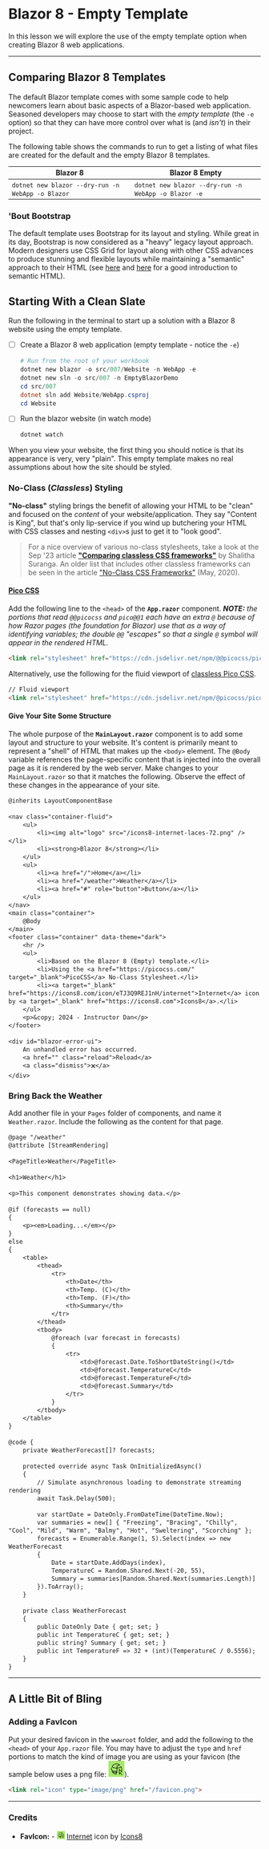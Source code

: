 # Blazor 8 - Empty Template

In this lesson we will explore the use of the empty template option when creating Blazor 8 web applications.

----

## Comparing Blazor 8 Templates

The default Blazor template comes with some sample code to help newcomers learn about basic aspects of a Blazor-based web application. Seasoned developers may choose to start with the *empty template* (the `-e` option) so that they can have more control over what is (and *isn't*) in their project.

The following table shows the commands to run to get a listing of what files are created for the default and the empty Blazor 8 templates.

| Blazor 8 | Blazor 8 Empty |
|---|---|
| `dotnet new blazor --dry-run -n WebApp -o Blazor` | `dotnet new blazor --dry-run -n WebApp -o Blazor -e` |

### 'Bout Bootstrap

The default template uses Bootstrap for its layout and styling. While great in its day, Bootstrap is now considered as a "heavy" legacy layout approach. Modern designers use CSS Grid for layout along with other CSS advances to produce stunning and flexible layouts while maintaining a "semantic" approach to their HTML (see [here](https://web.dev/learn/html/semantic-html/) and [here](https://www.semrush.com/blog/semantic-html5-guide/) for a good introduction to semantic HTML).

## Starting With a Clean Slate

Run the following in the terminal to start up a solution with a Blazor 8 website using the empty template.

- [ ] Create a Blazor 8 web application (empty template - notice the `-e`)

    ```powershell
    # Run from the root of your workbook
    dotnet new blazor -o src/007/Website -n WebApp -e
    dotnet new sln -o src/007 -n EmptyBlazorDemo
    cd src/007
    dotnet sln add Website/WebApp.csproj
    cd Website
    ```

- [ ] Run the blazor website (in watch mode)

    ```powershell
    dotnet watch
    ```

When you view your website, the first thing you should notice is that its appearance is very, very "plain". This empty template makes no real assumptions about how the site should be styled.

### No-Class (*Classless*) Styling

**"No-class"** styling brings the benefit of allowing your HTML to be "clean" and focused on the *content* of your website/application. They say "Content is King", but that's only lip-service if you wind up butchering your HTML with CSS classes and nesting `<div>`s just to get it to "look good".

> For a nice overview of various no-class stylesheets, take a look at the Sep '23 article [**"Comparing classless CSS frameworks"**](https://blog.logrocket.com/comparing-classless-css-frameworks/) by Shalitha Suranga. An older list that includes other classless frameworks can be seen in the article ["No-Class CSS Frameworks"](https://css-tricks.com/no-class-css-frameworks/) (May, 2020).

#### [Pico CSS](https://picocss.com/)

Add the following line to the `<head>` of the **`App.razor`** component. ***NOTE:** the portions that read `@@picocss` and `pico@@1` each have an extra `@` because of how Razor pages (the foundation for Blazor) use that as a way of identifying variables; the double `@@` "escapes" so that a single `@` symbol will appear in the rendered HTML.*

```html
<link rel="stylesheet" href="https://cdn.jsdelivr.net/npm/@@picocss/pico@@1/css/pico.min.css">
``` 

Alternatively, use the following for the fluid viewport of [classless Pico CSS](https://picocss.com/docs/classless.html).

```html
// Fluid viewport
<link rel="stylesheet" href="https://cdn.jsdelivr.net/npm/@picocss/pico@1/css/pico.fluid.classless.min.css">
```

#### Give Your Site Some Structure

The whole purpose of the **`MainLayout.razor`** component is to add some layout and structure to your website. It's content is primarily meant to represent a "shell" of HTML that makes up the `<body>` element. The `@Body` variable references the page-specific content that is injected into the overall page as it is rendered by the web server. Make changes to your `MainLayout.razor` so that it matches the following. Observe the effect of these changes in the appearance of your site.

```razor
@inherits LayoutComponentBase

<nav class="container-fluid">
    <ul>
        <li><img alt="logo" src="/icons8-internet-laces-72.png" /></li>
        <li><strong>Blazor 8</strong></li>
    </ul>
    <ul>
        <li><a href="/">Home</a></li>
        <li><a href="/weather">Weather</a></li>
        <li><a href="#" role="button">Button</a></li>
    </ul>
</nav>
<main class="container">
    @Body
</main>
<footer class="container" data-theme="dark">
    <hr />
    <ul>
        <li>Based on the Blazor 8 (Empty) template.</li>
        <li>Using the <a href="https://picocss.com/" target="_blank">PicoCSS</a> No-Class Stylesheet.</li>
        <li><a target="_blank" href="https://icons8.com/icon/eTJ3Q9REJ1nH/internet">Internet</a> icon by <a target="_blank" href="https://icons8.com">Icons8</a>.</li>          
    </ul>
    <p>&copy; 2024 - Instructor Dan</p>
</footer>

<div id="blazor-error-ui">
    An unhandled error has occurred.
    <a href="" class="reload">Reload</a>
    <a class="dismiss">🗙</a>
</div>
```

### Bring Back the Weather

Add another file in your `Pages` folder of components, and name it `Weather.razor`. Include the following as the content for that page.

```razor
@page "/weather"
@attribute [StreamRendering]

<PageTitle>Weather</PageTitle>

<h1>Weather</h1>

<p>This component demonstrates showing data.</p>

@if (forecasts == null)
{
    <p><em>Loading...</em></p>
}
else
{
    <table>
        <thead>
            <tr>
                <th>Date</th>
                <th>Temp. (C)</th>
                <th>Temp. (F)</th>
                <th>Summary</th>
            </tr>
        </thead>
        <tbody>
            @foreach (var forecast in forecasts)
            {
                <tr>
                    <td>@forecast.Date.ToShortDateString()</td>
                    <td>@forecast.TemperatureC</td>
                    <td>@forecast.TemperatureF</td>
                    <td>@forecast.Summary</td>
                </tr>
            }
        </tbody>
    </table>
}

@code {
    private WeatherForecast[]? forecasts;

    protected override async Task OnInitializedAsync()
    {
        // Simulate asynchronous loading to demonstrate streaming rendering
        await Task.Delay(500);

        var startDate = DateOnly.FromDateTime(DateTime.Now);
        var summaries = new[] { "Freezing", "Bracing", "Chilly", "Cool", "Mild", "Warm", "Balmy", "Hot", "Sweltering", "Scorching" };
        forecasts = Enumerable.Range(1, 5).Select(index => new WeatherForecast
        {
            Date = startDate.AddDays(index),
            TemperatureC = Random.Shared.Next(-20, 55),
            Summary = summaries[Random.Shared.Next(summaries.Length)]
        }).ToArray();
    }

    private class WeatherForecast
    {
        public DateOnly Date { get; set; }
        public int TemperatureC { get; set; }
        public string? Summary { get; set; }
        public int TemperatureF => 32 + (int)(TemperatureC / 0.5556);
    }
}
```

----

## A Little Bit of Bling

### Adding a FavIcon

Put your desired favicon in the `wwwroot` folder, and add the following to the `<head>` of your `App.razor` file. You may have to adjust the `type` and `href` portions to match the kind of image you are using as your favicon (the sample below uses a png file: ![favicon](./Website/wwwroot/favicon.png)).

```html
<link rel="icon" type="image/png" href="/favicon.png">
```

----


### Credits

- **FavIcon:** - ![](./_move_to_wwwroot/icons8-internet-laces-16.png) [Internet](https://icons8.com/icon/eTJ3Q9REJ1nH/internet) icon by [Icons8](https://icons8.com)
